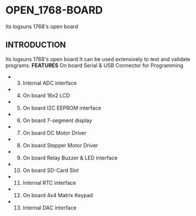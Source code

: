 # OPEN_1768-BOARD
Its logsuns 1768's open board 
## INTRODUCTION
Its logsuns 1768's open board
It can be used extensively to test and validate programs.
**FEATURES**
On board Serial & USB Connector for Programming
* 3. Internal ADC interface
* 4. On board 16x2 LCD
* 5. On board I2C EEPROM interface
* 6. On board 7-segment display
* 7. On board DC Motor Driver
* 8. On board Stepper Motor Driver
* 9. On board Relay Buzzer & LED interface
* 10. On board SD-Card Slot
* 11. Internal RTC interface
* 12. On board 4x4 Matrix Keypad
* 13. Internal DAC interface
